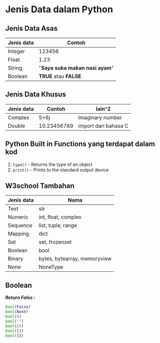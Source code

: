 # Jenis Data dalam Python
## Jenis Data Asas
| Jenis data        | Contoh  |
| ------------------|---------|
|Integer|123456
|Float|1.23|
|String|"**Saya suka makan nasi ayam**"|
|Boolean|**TRUE** atau **FALSE**|

## Jenis Data Khusus
| Jenis data        | Contoh  |lain^2|
| ------------------|---------|---|
|Complex|5+6j|Imaginary number
|Double |10.23456789|import dari bahasa C|


## Python Built in Functions yang terdapat dalam kod
1. `type()` - Returns the type of an object
2. `print()` - 	Prints to the standard output device


## W3school Tambahan

| Jenis data        | Nama    |
|-------------------|---------|
|Text               |   str   |
|Numeric            |int, float, complex|
|Sequence           | 	list, tuple, range|
|Mapping            | 	dict|
|Set                |  set, frozenset|
|Boolean            |  bool|
|Binary             |  bytes, bytearray, memoryview|
|None               | 	NoneType|


## Boolean

***Return False :***
```python
bool(False)
bool(None)
bool(0)
bool("")
bool(())
bool([])
bool({})
```